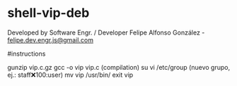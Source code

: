 # shell-vip-deb

Developed by Software Engr. / Developer Felipe Alfonso González - felipe.dev.engr.js@gmail.com

#instructions

 gunzip vip.c.gz
 gcc -o vip vip.c (compilation)
 su
 vi /etc/group (nuevo grupo, ej.: staff:x:100:user)
 mv vip /usr/bin/
 exit
 vip

